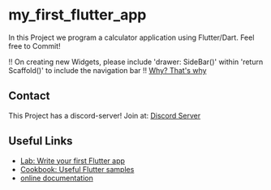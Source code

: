 # my_first_flutter_app

In this Project we program a calculator application using Flutter/Dart.
Feel free to Commit!

!! On creating new Widgets, please include 'drawer: SideBar()' within 'return Scaffold()' to include the navigation bar !! [Why? That's why](https://discord.com/channels/934053813957033994/934053813957033997/935977955719524394)

## Contact

This Project has a discord-server!
Join at: [Discord Server](https://discord.gg/wBHNFZTkJP)

## Useful Links

- [Lab: Write your first Flutter app](https://flutter.dev/docs/get-started/codelab)
- [Cookbook: Useful Flutter samples](https://flutter.dev/docs/cookbook)
- [online documentation](https://flutter.dev/docs)

